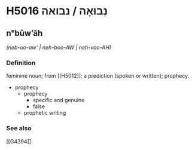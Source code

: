 # H5016 נְבוּאָה / נבואה

## nᵉbûwʼâh

_(neb-oo-aw' | neh-boo-AW | neh-voo-AH)_

### Definition

feminine noun; from [[H5012]]; a prediction (spoken or written); prophecy.

- prophecy
    - prophecy
        - specific and genuine
        - false
    - prophetic writing
### See also

[[G4394]]

